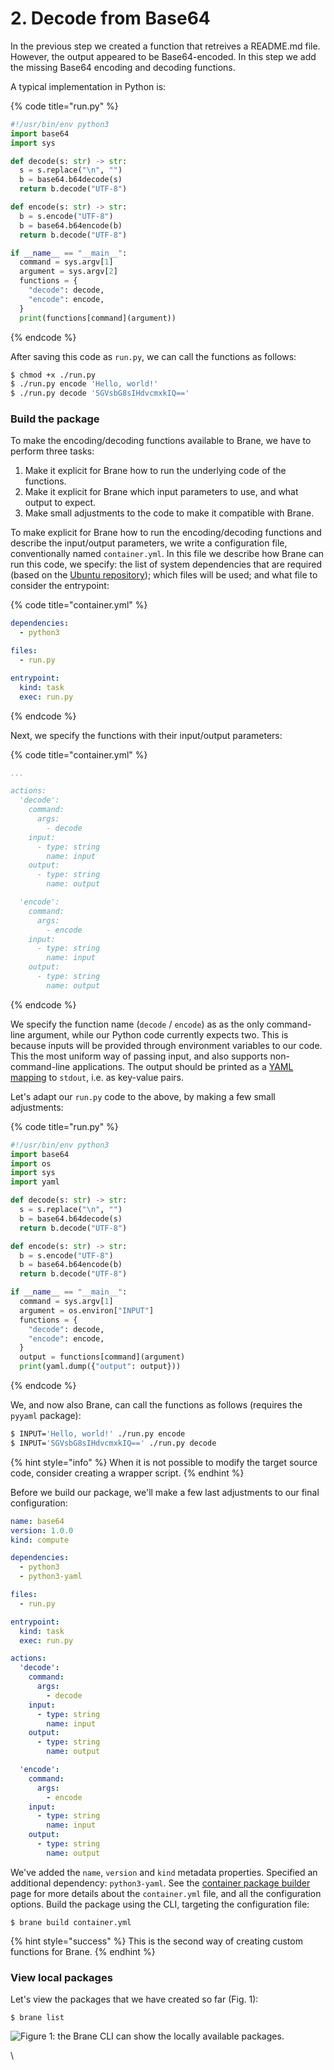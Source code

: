 # 2. Decode from Base64

In the previous step we created a function that retreives a README.md file. However, the output appeared to be Base64-encoded. In this step we add the missing Base64 encoding and decoding functions.

A typical implementation in Python is:

{% code title="run.py" %}
```python
#!/usr/bin/env python3
import base64
import sys

def decode(s: str) -> str:
  s = s.replace("\n", "")
  b = base64.b64decode(s)
  return b.decode("UTF-8")

def encode(s: str) -> str:
  b = s.encode("UTF-8")
  b = base64.b64encode(b)
  return b.decode("UTF-8")

if __name__ == "__main__":
  command = sys.argv[1]
  argument = sys.argv[2]
  functions = {
    "decode": decode,
    "encode": encode,
  }
  print(functions[command](argument))
```
{% endcode %}

After saving this code as `run.py`, we can call the functions as follows:

```bash
$ chmod +x ./run.py
$ ./run.py encode 'Hello, world!'
$ ./run.py decode 'SGVsbG8sIHdvcmxkIQ=='
```

### Build the package

To make the encoding/decoding functions available to Brane, we have to perform three tasks:

1. Make it explicit for Brane how to run the underlying code of the functions.
2. Make it explicit for Brane which input parameters to use, and what output to expect.
3. Make small adjustments to the code to make it compatible with Brane.

To make explicit for Brane how to run the encoding/decoding functions and describe the input/output parameters, we write a configuration file, conventionally named `container.yml`. In this file we describe how Brane can run this code, we specify: the list of system dependencies that are required (based on the [Ubuntu repository](https://packages.ubuntu.com/focal/)); which files will be used; and what file to consider the entrypoint:

{% code title="container.yml" %}
```yaml
dependencies:
  - python3

files:
  - run.py

entrypoint:
  kind: task
  exec: run.py
```
{% endcode %}

Next, we specify the functions with their input/output parameters:

{% code title="container.yml" %}
```yaml
...

actions:
  'decode':
    command:
      args:
        - decode
    input:
      - type: string
        name: input
    output:
      - type: string
        name: output

  'encode':
    command:
      args:
        - encode
    input:
      - type: string
        name: input
    output:
      - type: string
        name: output
```
{% endcode %}

We specify the function name (`decode` / `encode`) as as the only command-line argument, while our Python code currently expects two. This is because inputs will be provided through environment variables to our code. This the most uniform way of passing input, and also supports non-command-line applications. The output should be printed as a [YAML mapping](https://yaml.org/spec/1.2/spec.html#mapping) to `stdout`, i.e. as key-value pairs.

Let's adapt our `run.py` code to the above, by making a few small adjustments:

{% code title="run.py" %}
```python
#!/usr/bin/env python3
import base64
import os
import sys
import yaml

def decode(s: str) -> str:
  s = s.replace("\n", "")
  b = base64.b64decode(s)
  return b.decode("UTF-8")

def encode(s: str) -> str:
  b = s.encode("UTF-8")
  b = base64.b64encode(b)
  return b.decode("UTF-8")

if __name__ == "__main__":
  command = sys.argv[1]
  argument = os.environ["INPUT"]
  functions = {
    "decode": decode,
    "encode": encode,
  }
  output = functions[command](argument)
  print(yaml.dump({"output": output}))
```
{% endcode %}

We, and now also Brane, can call the functions as follows (requires the `pyyaml` package):

```bash
$ INPUT='Hello, world!' ./run.py encode 
$ INPUT='SGVsbG8sIHdvcmxkIQ==' ./run.py decode
```

{% hint style="info" %}
When it is not possible to modify the target source code, consider creating a wrapper script.
{% endhint %}

Before we build our package, we'll make a few last adjustments to our final configuration:

```yaml
name: base64
version: 1.0.0
kind: compute

dependencies:
  - python3
  - python3-yaml

files:
  - run.py

entrypoint:
  kind: task
  exec: run.py

actions:
  'decode':
    command:
      args:
        - decode
    input:
      - type: string
        name: input
    output:
      - type: string
        name: output

  'encode':
    command:
      args:
        - encode     
    input:
      - type: string
        name: input
    output:
      - type: string
        name: output
```

We've added the `name`, `version` and `kind` metadata properties. Specified an additional dependency: `python3-yaml`.  See the [container package builder](../../package-builders/code.md) page for more details about the `container.yml` file, and all the configuration options. Build the package using the CLI, targeting the configuration file:

```
$ brane build container.yml
```

{% hint style="success" %}
This is the second way of creating custom functions for Brane.
{% endhint %}

### View local packages

Let's view the packages that we have created so far (Fig. 1):

```
$ brane list
```

![Figure 1: the Brane CLI can show the locally available packages.](<../../.gitbook/assets/Screen Shot 2021-05-03 at 14.48.28.png>)

\
